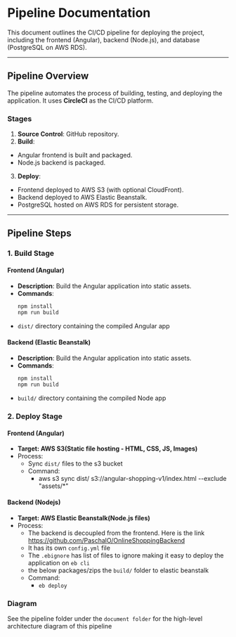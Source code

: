 # Pipeline Documentation

This document outlines the CI/CD pipeline for deploying the project, including the frontend (Angular), backend (Node.js), and database (PostgreSQL on AWS RDS).

---

## **Pipeline Overview**

The pipeline automates the process of building, testing, and deploying the application. It uses **CircleCI** as the CI/CD platform.

### **Stages**
1. **Source Control**: GitHub repository.
2. **Build**:
  - Angular frontend is built and packaged.
  - Node.js backend is packaged.
3.  **Deploy**:
  - Frontend deployed to AWS S3 (with optional CloudFront).
  - Backend deployed to AWS Elastic Beanstalk.
  - PostgreSQL hosted on AWS RDS for persistent storage.

---

## **Pipeline Steps**

### **1. Build Stage**
#### **Frontend (Angular)**
- **Description**: Build the Angular application into static assets.
- **Commands**:
  ```bash
  npm install
  npm run build
  
- `dist/` directory containing the compiled Angular app

#### **Backend (Elastic Beanstalk)**
- **Description**: Build the Angular application into static assets.
- **Commands**:
  ```bash
  npm install
  npm run build

- `build/` directory containing the compiled Node app

### **2. Deploy Stage**
#### **Frontend (Angular)**
- **Target: AWS S3(Static file hosting - HTML, CSS, JS, Images)**
- Process:
  - Sync `dist/` files to the s3 bucket
  - Command:
    - aws s3 sync dist/ s3://angular-shopping-v1/index.html --exclude "assets/*"

#### **Backend (Nodejs)**
- **Target: AWS Elastic Beanstalk(Node.js files)**
- Process:
  - The backend is decoupled from the frontend. Here is the link https://github.com/PaschalO/OnlineShoppingBackend
  - It has its own `config.yml` file
  - The `.ebignore` has list of files to ignore making it easy to deploy the application on `eb cli`
  - the below packages/zips the `build/` folder to elastic beanstalk
  - Command:
    - `eb deploy` 

### **Diagram**
See the pipeline folder under the `document folder` for the high-level architecture diagram of this pipeline
